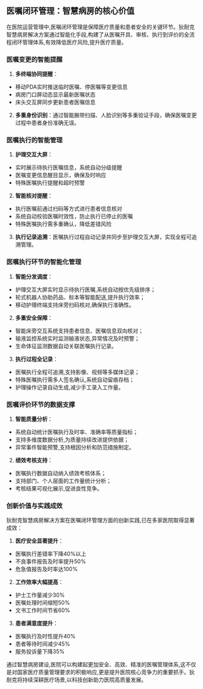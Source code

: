 ## 医嘱闭环管理：智慧病房的核心价值

在医院运营管理中,医嘱闭环管理是保障医疗质量和患者安全的关键环节。狄耐克智慧病房解决方案通过智能化手段,构建了从医嘱开具、审核、执行到评价的全流程闭环管理体系,有效降低医疗风险,提升医疗质量。

### 医嘱变更的智能提醒

1. **多终端协同提醒**：
- 移动PDA实时推送临时医嘱、停医嘱等变更信息
- 病房门口屏动态显示最新医嘱状态
- 床头交互屏同步更新患者医嘱信息

2. **多重身份识别**：通过智能腕带扫描、人脸识别等多重验证手段，确保医嘱变更过程中患者身份准确无误。

### 医嘱执行的智能管理

1. **护理交互大屏**：
- 实时展示待执行医嘱信息，系统自动分级提醒
- 医嘱变更信息醒目显示，确保及时响应
- 特殊医嘱执行提醒和超时预警

2. **智能核对提醒**：
- 执行医嘱前通过扫码等方式进行患者信息核对
- 系统自动校验医嘱时效性，防止执行已停止的医嘱
- 特殊医嘱执行需多重确认，降低差错风险

3. **执行记录追溯**：医嘱执行过程自动记录并同步至护理交互大屏，实现全程可追溯管理。

### 医嘱执行环节的智能化管理

1. **智能分发调度**：
- 护理交互大屏实时显示待执行医嘱,系统自动按优先级排序；
- 轮式机器人协助药品、标本等智能配送,提升执行效率；
- 移动护理终端支持床旁扫码核对,确保执行准确性。

2. **多重安全保障**：
- 智能床旁交互系统支持患者信息、医嘱信息双向核对；
- 输液监控系统实时监测输液状态,异常情况及时预警；
- 生命体征监测数据自动关联医嘱执行记录。

3. **执行过程全记录**：
- 医嘱执行全程可追溯,支持影像、视频等多媒体记录；
- 特殊医嘱执行需多人签名确认,系统自动留痕存档；
- 护理操作记录自动生成,减少手工录入工作量。

### 医嘱评价环节的数据支撑

1. **智能质量分析**：
- 系统自动统计医嘱执行及时率、准确率等质量指标；
- 支持多维度数据分析,为质量持续改进提供依据；
- 异常事件智能预警,支持根因分析和防范措施制定。

2. **绩效考核支持**：
- 医嘱执行数据自动纳入绩效考核体系；
- 支持部门、个人层面的工作量统计分析；
- 考核结果可视化展示,促进良性竞争。

### 创新价值与实践成效

狄耐克智慧病房解决方案在医嘱闭环管理方面的创新实践,已在多家医院取得显著成效：

1. **医疗安全显著提升**：
- 医嘱执行差错率下降40%以上
- 不良事件报告及时率提升50%
- 危急值报告及时率达100%

2. **工作效率大幅提高**：
- 护士工作量减少30%
- 医嘱处理时间缩短50%
- 文书工作时间节省60%

3. **患者满意度提升**：
- 医嘱执行及时性提升40%
- 患者等待时间减少45%
- 服务投诉量下降35%

通过智慧病房建设,医院可以构建起更加安全、高效、精准的医嘱管理体系,这不仅是对国家医疗质量管理要求的积极响应,更是提升医院核心竞争力的重要抓手。狄耐克将持续深耕医疗场景,以科技创新助力医院高质量发展。
